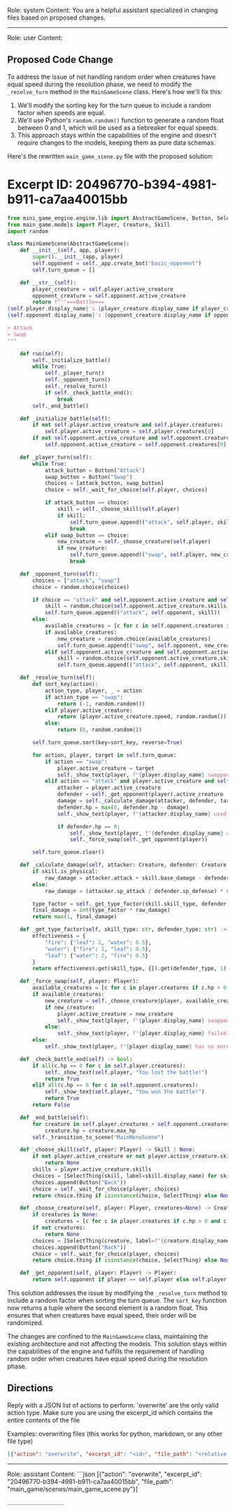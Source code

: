 Role: system
Content: You are a helpful assistant specialized in changing files based on proposed changes.
__________________
Role: user
Content: 
## Proposed Code Change
To address the issue of not handling random order when creatures have equal speed during the resolution phase, we need to modify the `_resolve_turn` method in the `MainGameScene` class. Here's how we'll fix this:

1. We'll modify the sorting key for the turn queue to include a random factor when speeds are equal.
2. We'll use Python's `random.random()` function to generate a random float between 0 and 1, which will be used as a tiebreaker for equal speeds.
3. This approach stays within the capabilities of the engine and doesn't require changes to the models, keeping them as pure data schemas.

Here's the rewritten `main_game_scene.py` file with the proposed solution:

# Excerpt ID: 20496770-b394-4981-b911-ca7aa40015bb
```python main_game/scenes/main_game_scene.py
from mini_game_engine.engine.lib import AbstractGameScene, Button, SelectThing
from main_game.models import Player, Creature, Skill
import random

class MainGameScene(AbstractGameScene):
    def __init__(self, app, player):
        super().__init__(app, player)
        self.opponent = self._app.create_bot("basic_opponent")
        self.turn_queue = []

    def __str__(self):
        player_creature = self.player.active_creature
        opponent_creature = self.opponent.active_creature
        return f"""===Battle===
{self.player.display_name}'s {player_creature.display_name if player_creature else 'No creature'}: HP {player_creature.hp}/{player_creature.max_hp if player_creature else 0}
{self.opponent.display_name}'s {opponent_creature.display_name if opponent_creature else 'No creature'}: HP {opponent_creature.hp}/{opponent_creature.max_hp if opponent_creature else 0}

> Attack
> Swap
"""

    def run(self):
        self._initialize_battle()
        while True:
            self._player_turn()
            self._opponent_turn()
            self._resolve_turn()
            if self._check_battle_end():
                break
        self._end_battle()

    def _initialize_battle(self):
        if not self.player.active_creature and self.player.creatures:
            self.player.active_creature = self.player.creatures[0]
        if not self.opponent.active_creature and self.opponent.creatures:
            self.opponent.active_creature = self.opponent.creatures[0]

    def _player_turn(self):
        while True:
            attack_button = Button("Attack")
            swap_button = Button("Swap")
            choices = [attack_button, swap_button]
            choice = self._wait_for_choice(self.player, choices)

            if attack_button == choice:
                skill = self._choose_skill(self.player)
                if skill:
                    self.turn_queue.append(("attack", self.player, skill))
                    break
            elif swap_button == choice:
                new_creature = self._choose_creature(self.player)
                if new_creature:
                    self.turn_queue.append(("swap", self.player, new_creature))
                    break

    def _opponent_turn(self):
        choices = ["attack", "swap"]
        choice = random.choice(choices)

        if choice == "attack" and self.opponent.active_creature and self.opponent.active_creature.skills:
            skill = random.choice(self.opponent.active_creature.skills)
            self.turn_queue.append(("attack", self.opponent, skill))
        else:
            available_creatures = [c for c in self.opponent.creatures if c != self.opponent.active_creature and c.hp > 0]
            if available_creatures:
                new_creature = random.choice(available_creatures)
                self.turn_queue.append(("swap", self.opponent, new_creature))
            elif self.opponent.active_creature and self.opponent.active_creature.skills:
                skill = random.choice(self.opponent.active_creature.skills)
                self.turn_queue.append(("attack", self.opponent, skill))

    def _resolve_turn(self):
        def sort_key(action):
            action_type, player, _ = action
            if action_type == "swap":
                return (-1, random.random())
            elif player.active_creature:
                return (player.active_creature.speed, random.random())
            else:
                return (0, random.random())

        self.turn_queue.sort(key=sort_key, reverse=True)

        for action, player, target in self.turn_queue:
            if action == "swap":
                player.active_creature = target
                self._show_text(player, f"{player.display_name} swapped to {target.display_name}!")
            elif action == "attack" and player.active_creature and self._get_opponent(player).active_creature:
                attacker = player.active_creature
                defender = self._get_opponent(player).active_creature
                damage = self._calculate_damage(attacker, defender, target)
                defender.hp = max(0, defender.hp - damage)
                self._show_text(player, f"{attacker.display_name} used {target.display_name} and dealt {damage} damage to {defender.display_name}!")

                if defender.hp == 0:
                    self._show_text(player, f"{defender.display_name} was knocked out!")
                    self._force_swap(self._get_opponent(player))

        self.turn_queue.clear()

    def _calculate_damage(self, attacker: Creature, defender: Creature, skill: Skill) -> int:
        if skill.is_physical:
            raw_damage = attacker.attack + skill.base_damage - defender.defense
        else:
            raw_damage = (attacker.sp_attack / defender.sp_defense) * skill.base_damage

        type_factor = self._get_type_factor(skill.skill_type, defender.creature_type)
        final_damage = int(type_factor * raw_damage)
        return max(1, final_damage)

    def _get_type_factor(self, skill_type: str, defender_type: str) -> float:
        effectiveness = {
            "fire": {"leaf": 2, "water": 0.5},
            "water": {"fire": 2, "leaf": 0.5},
            "leaf": {"water": 2, "fire": 0.5}
        }
        return effectiveness.get(skill_type, {}).get(defender_type, 1)

    def _force_swap(self, player: Player):
        available_creatures = [c for c in player.creatures if c.hp > 0 and c != player.active_creature]
        if available_creatures:
            new_creature = self._choose_creature(player, available_creatures)
            if new_creature:
                player.active_creature = new_creature
                self._show_text(player, f"{player.display_name} swapped to {new_creature.display_name}!")
            else:
                self._show_text(player, f"{player.display_name} failed to swap creatures.")
        else:
            self._show_text(player, f"{player.display_name} has no more creatures to swap!")

    def _check_battle_end(self) -> bool:
        if all(c.hp == 0 for c in self.player.creatures):
            self._show_text(self.player, "You lost the battle!")
            return True
        elif all(c.hp == 0 for c in self.opponent.creatures):
            self._show_text(self.player, "You won the battle!")
            return True
        return False

    def _end_battle(self):
        for creature in self.player.creatures + self.opponent.creatures:
            creature.hp = creature.max_hp
        self._transition_to_scene("MainMenuScene")

    def _choose_skill(self, player: Player) -> Skill | None:
        if not player.active_creature or not player.active_creature.skills:
            return None
        skills = player.active_creature.skills
        choices = [SelectThing(skill, label=skill.display_name) for skill in skills]
        choices.append(Button("Back"))
        choice = self._wait_for_choice(player, choices)
        return choice.thing if isinstance(choice, SelectThing) else None

    def _choose_creature(self, player: Player, creatures=None) -> Creature | None:
        if creatures is None:
            creatures = [c for c in player.creatures if c.hp > 0 and c != player.active_creature]
        if not creatures:
            return None
        choices = [SelectThing(creature, label=f"{creature.display_name} (HP: {creature.hp}/{creature.max_hp})") for creature in creatures]
        choices.append(Button("Back"))
        choice = self._wait_for_choice(player, choices)
        return choice.thing if isinstance(choice, SelectThing) else None

    def _get_opponent(self, player: Player) -> Player:
        return self.opponent if player == self.player else self.player
```

This solution addresses the issue by modifying the `_resolve_turn` method to include a random factor when sorting the turn queue. The `sort_key` function now returns a tuple where the second element is a random float. This ensures that when creatures have equal speed, their order will be randomized.

The changes are confined to the `MainGameScene` class, maintaining the existing architecture and not affecting the models. This solution stays within the capabilities of the engine and fulfills the requirement of handling random order when creatures have equal speed during the resolution phase.

## Directions
Reply with a JSON list of actions to perform. 'overwrite' are the only valid action type. 
Make sure you are using the excerpt_id which contains the entire contents of the file

Examples:
overwriting files (this works for python, markdown, or any other file type)
```json output_example1
[{"action": "overwrite", "excerpt_id": "<id>", "file_path": "<relative file path>"}]
```

__________________
Role: assistant
Content: ```json
[{"action": "overwrite", "excerpt_id": "20496770-b394-4981-b911-ca7aa40015bb", "file_path": "main_game/scenes/main_game_scene.py"}]
```
__________________
